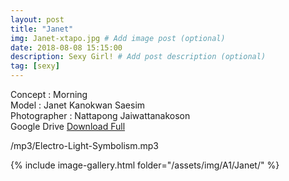 ```yaml
---
layout: post
title: "Janet"
img: Janet-xtapo.jpg # Add image post (optional)
date: 2018-08-08 15:15:00
description: Sexy Girl! # Add post description (optional)
tag: [sexy]
---
```

Concept : Morning  
Model : Janet Kanokwan Saesim  
Photographer : Nattapong Jaiwattanakoson  
Google Drive [Download Full](http://gestyy.com/e0GvK6)           

/mp3/Electro-Light-Symbolism.mp3

{% include image-gallery.html folder="/assets/img/A1/Janet/" %}
